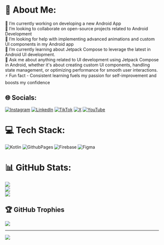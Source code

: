 # 💫 About Me:
🔭 I’m currently working on developing a new Android App<br>👯 I’m looking to collaborate on open-source projects related to Android Development<br>🤝 I’m looking for help with implementing advanced animations and custom UI components in my Android app<br>🌱 I’m currently learning about Jetpack Compose to leverage the latest in Android UI development.<br>💬 Ask me about anything related to UI development using Jetpack Compose in Android, whether it's about creating custom UI components, handling state management, or optimizing performance for smooth user interactions.<br>⚡ Fun fact - Consistent learning fuels my passion for self-improvement and boosts my confidence


## 🌐 Socials:
[![Instagram](https://img.shields.io/badge/Instagram-%23E4405F.svg?logo=Instagram&logoColor=white)](https://instagram.com/afebrii) [![LinkedIn](https://img.shields.io/badge/LinkedIn-%230077B5.svg?logo=linkedin&logoColor=white)](https://linkedin.com/in/afebrii) [![TikTok](https://img.shields.io/badge/TikTok-%23000000.svg?logo=TikTok&logoColor=white)](https://tiktok.com/@afebriii) [![X](https://img.shields.io/badge/X-black.svg?logo=X&logoColor=white)](https://x.com/afebriiiii) [![YouTube](https://img.shields.io/badge/YouTube-%23FF0000.svg?logo=YouTube&logoColor=white)](https://youtube.com/@UC1t9QKP_LS1pxX5DifjxKZg) 

# 💻 Tech Stack:
![Kotlin](https://img.shields.io/badge/kotlin-%237F52FF.svg?style=for-the-badge&logo=kotlin&logoColor=white) ![GithubPages](https://img.shields.io/badge/github%20pages-121013?style=for-the-badge&logo=github&logoColor=white) ![Firebase](https://img.shields.io/badge/Firebase-039BE5?style=for-the-badge&logo=Firebase&logoColor=white) ![Figma](https://img.shields.io/badge/figma-%23F24E1E.svg?style=for-the-badge&logo=figma&logoColor=white)
# 📊 GitHub Stats:
![](https://github-readme-stats.vercel.app/api?username=afebrii&theme=merko&hide_border=false&include_all_commits=true&count_private=false)<br/>
![](https://github-readme-streak-stats.herokuapp.com/?user=afebrii&theme=merko&hide_border=false)<br/>
![](https://github-readme-stats.vercel.app/api/top-langs/?username=afebrii&theme=merko&hide_border=false&include_all_commits=true&count_private=false&layout=compact)

## 🏆 GitHub Trophies
![](https://github-profile-trophy.vercel.app/?username=afebrii&theme=radical&no-frame=false&no-bg=true&margin-w=4)

---
[![](https://visitcount.itsvg.in/api?id=afebrii&icon=2&color=3)](https://visitcount.itsvg.in)

<!-- Proudly created with GPRM ( https://gprm.itsvg.in ) -->
